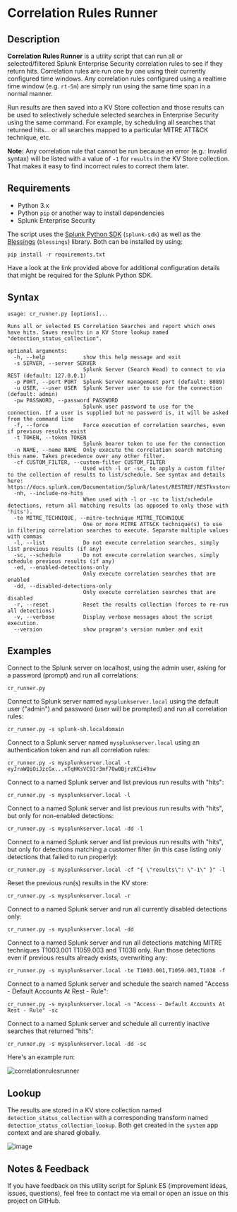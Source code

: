 # Correlation Rules Runner

## Description

**Correlation Rules Runner** is a utility script that can run all or selected/filtered Splunk Enterprise Security correlation rules to see if they return hits.  Correlation rules are run one by one using their currently configured time windows. Any correlation rules configured using a realtime time window (e.g. `rt-5m`) are simply run using the same time span in a normal manner.

Run results are then saved into a KV Store collection and those results can be used to selectively schedule selected searches in Enterprise Security using the same command.  For example, by scheduling all searches that returned hits... or all searches mapped to a particular MITRE ATT&CK technique, etc.

**Note:** Any correlation rule that cannot be run because an error (e.g.: Invalid syntax) will be listed with a value of `-1` for `results` in the KV Store collection. That makes it easy to find incorrect rules to correct them later.

## Requirements

- Python 3.x
- Python `pip` or another way to install dependencies
- Splunk Enterprise Security

The script uses the [Splunk Python SDK](https://dev.splunk.com/enterprise/docs/devtools/python/sdk-python/gettingstartedpython/installsdkpython/) (`splunk-sdk`) as well as the [Blessings](https://github.com/erikrose/blessings) (`blessings`) library.
Both can be installed by using: 
```commandline
pip install -r requirements.txt
```

Have a look at the link provided above for additional configuration details that might be required for the Splunk Python SDK.

## Syntax

```commandline
usage: cr_runner.py [options]...

Runs all or selected ES Correlation Searches and report which ones have hits. Saves results in a KV Store lookup named "detection_status_collection".

optional arguments:
  -h, --help            show this help message and exit
  -s SERVER, --server SERVER
                        Splunk Server (Search Head) to connect to via REST (default: 127.0.0.1)
  -p PORT, --port PORT  Splunk Server management port (default: 8089)
  -u USER, --user USER  Splunk Server user to use for the connection (default: admin)
  -pw PASSWORD, --password PASSWORD
                        Splunk user password to use for the connection. If a user is supplied but no password is, it will be asked from the command line
  -f, --force           Force execution of correlation searches, even if previous results exist
  -t TOKEN, --token TOKEN
                        Splunk bearer token to use for the connection
  -n NAME, --name NAME  Only execute the correlation search matching this name. Takes precedence over any other filter.
  -cf CUSTOM_FILTER, --custom-filter CUSTOM_FILTER
                        Used with -l or -sc, to apply a custom filter to the collection of results to list/schedule. See syntax and details here: https://docs.splunk.com/Documentation/Splunk/latest/RESTREF/RESTkvstore#Queries.
  -nh, --include-no-hits
                        When used with -l or -sc to list/schedule detections, return all matching results (as opposed to only those with 'hits').
  -te MITRE_TECHNIQUE, --mitre-technique MITRE_TECHNIQUE
                        One or more MITRE ATT&CK technique(s) to use in filtering correlation searches to execute. Separate multiple values with commas
  -l, --list            Do not execute correlation searches, simply list previous results (if any)
  -sc, --schedule       Do not execute correlation searches, simply schedule previous results (if any)
  -ed, --enabled-detections-only
                        Only execute correlation searches that are enabled
  -dd, --disabled-detections-only
                        Only execute correlation searches that are disabled
  -r, --reset           Reset the results collection (forces to re-run all detections)
  -v, --verbose         Display verbose messages about the script execution.
  --version             show program's version number and exit
```

## Examples

Connect to the Splunk server on localhost, using the admin user, asking for a password (prompt) and run all correlations:

`cr_runner.py`

Connect to Splunk server named `mysplunkserver.local` using the default user ("admin") and password (user will be prompted) and run all correlation rules:

`cr_runner.py -s splunk-sh.localdomain`

Connect to a Splunk server named `mysplunkserver.local` using an authentication token and run all correlation rules:

`cr_runner.py -s mysplunkserver.local -t eyJraWQiOiJzcGx...xTqHKsVC9Ir3mf70w0BjrzKCi49sw`

Connect to a named Splunk server and list previous run results with "hits":

`cr_runner.py -s mysplunkserver.local -l`

Connect to a named Splunk server and list previous run results with "hits", but only for non-enabled detections:

`cr_runner.py -s mysplunkserver.local -dd -l`

Connect to a named Splunk server and list previous run results with "hits", but only for detections matching a customer filter (in this case listing only detections that failed to run properly):

`cr_runner.py -s mysplunkserver.local -cf "{ \"results\": \"-1\" }" -l`

Reset the previous run(s) results in the KV store:

`cr_runner.py -s mysplunkserver.local -r`

Connect to a named Splunk server and run all currently disabled detections only:

`cr_runner.py -s mysplunkserver.local -dd`

Connect to a named Splunk server and run all detections matching MITRE techniques T1003.001 T1059.003 and T1038 only.  Run those detections even if previous results already exists, overwriting any:

`cr_runner.py -s mysplunkserver.local -te T1003.001,T1059.003,T1038 -f`

Connect to a named Splunk server and schedule the search named "Access - Default Accounts At Rest - Rule":

`cr_runner.py -s mysplunkserver.local -n "Access - Default Accounts At Rest - Rule" -sc`

Connect to a named Splunk server and schedule all currently inactive searches that returned "hits":

`cr_runner.py -s mysplunkserver.local -dd -sc`

Here's an example run:

![correlationrulesrunner](https://user-images.githubusercontent.com/58239192/232607480-7d54ee39-021f-4995-9df3-a1768e420da4.gif)

## Lookup

The results are stored in a KV store collection named `detection_status_collection` with a corresponding transform named `detection_status_collection_lookup`. 
Both get created in the `system` app context and are shared globally.

![image](https://user-images.githubusercontent.com/58239192/232083793-38503177-5e2d-4148-ad93-de568939e6d9.png)

## Notes & Feedback

If you have feedback on this utility script for Splunk ES (improvement ideas, issues, questions), feel free to contact me via email or open an issue on this project on GitHub.
